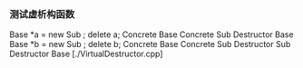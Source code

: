### 测试虚析构函数


Base *a = new Sub ; delete a;
 Concrete Base
 Concrete Sub
 Destructor Base
Base *b = new Sub ; delete b;
 Concrete Base
 Concrete Sub
 Destructor Sub
 Destructor Base
 [./VirtualDestructor.cpp]